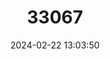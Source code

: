 ---
title: "33067"
category: "Anisoptera megistocarpa"
draft: false
date: 2024-02-22 13:03:50
languages:
  Indonesian: ["Mersawa", "Mersawa Merah"]
---